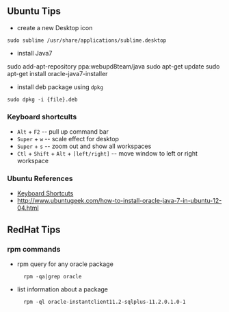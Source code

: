 Ubuntu Tips
-----------

+ create a new Desktop icon

`sudo sublime /usr/share/applications/sublime.desktop`

+ install Java7

<verbatim>
sudo add-apt-repository ppa:webupd8team/java  
sudo apt-get update  
sudo apt-get install oracle-java7-installer  
</verbatim>

+ install deb package using `dpkg`

`sudo dpkg -i {file}.deb`

### Keyboard shortcults

+ `Alt` + `F2` -- pull up command bar
+ `Super` + `w` -- scale effect for desktop
+ `Super` + `s` -- zoom out and show all workspaces
+ `Ctl` + `Shift` + `Alt` + `[left/right]` -- move window to left or right workspace

### Ubuntu References

* [Keyboard Shortcuts](https://help.ubuntu.com/community/KeyboardShortcuts)
* http://www.ubuntugeek.com/how-to-install-oracle-java-7-in-ubuntu-12-04.html

RedHat Tips
-----------

### rpm commands

* rpm query for any oracle package

 		rpm -qa|grep oracle

* list information about a package

		rpm -ql oracle-instantclient11.2-sqlplus-11.2.0.1.0-1
		

